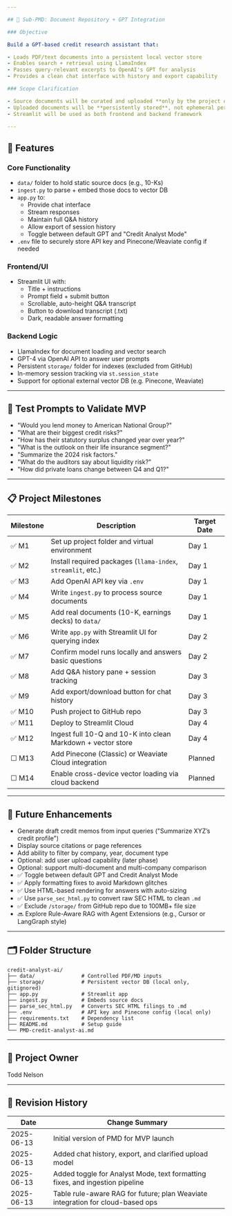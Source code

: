 ```yaml
---

## 🧩 Sub-PMD: Document Repository + GPT Integration

### Objective

Build a GPT-based credit research assistant that:

- Loads PDF/text documents into a persistent local vector store
- Enables search + retrieval using LlamaIndex
- Passes query-relevant excerpts to OpenAI's GPT for analysis
- Provides a clean chat interface with history and export capability

### Scope Clarification

- Source documents will be curated and uploaded **only by the project owner** (not end users)
- Uploaded documents will be **persistently stored**, not ephemeral per session
- Streamlit will be used as both frontend and backend framework

---
```


## 🧱 Features

### Core Functionality

- `data/` folder to hold static source docs (e.g., 10-Ks)
- `ingest.py` to parse + embed those docs to vector DB
- `app.py` to:
  - Provide chat interface
  - Stream responses
  - Maintain full Q&A history
  - Allow export of session history
  - Toggle between default GPT and "Credit Analyst Mode"
- `.env` file to securely store API key and Pinecone/Weaviate config if needed

### Frontend/UI

- Streamlit UI with:
  - Title + instructions
  - Prompt field + submit button
  - Scrollable, auto-height Q&A transcript
  - Button to download transcript (.txt)
  - Dark, readable answer formatting

### Backend Logic

- LlamaIndex for document loading and vector search
- GPT-4 via OpenAI API to answer user prompts
- Persistent `storage/` folder for indexes (excluded from GitHub)
- In-memory session tracking via `st.session_state`
- Support for optional external vector DB (e.g. Pinecone, Weaviate)

---

## 🧪 Test Prompts to Validate MVP

- "Would you lend money to American National Group?"
- "What are their biggest credit risks?"
- "How has their statutory surplus changed year over year?"
- "What is the outlook on their life insurance segment?"
- "Summarize the 2024 risk factors."
- "What do the auditors say about liquidity risk?"
- "How did private loans change between Q4 and Q1?"

---

## 📋 Project Milestones

| Milestone | Description                                                  | Target Date |
| --------- | ------------------------------------------------------------ | ----------- |
| ✅ M1      | Set up project folder and virtual environment                | Day 1       |
| ✅ M2      | Install required packages (`llama-index`, `streamlit`, etc.) | Day 1       |
| ✅ M3      | Add OpenAI API key via `.env`                                | Day 1       |
| ✅ M4      | Write `ingest.py` to process source documents                | Day 1       |
| ✅ M5      | Add real documents (10-K, earnings decks) to `data/`         | Day 1       |
| ✅ M6      | Write `app.py` with Streamlit UI for querying index          | Day 2       |
| ✅ M7      | Confirm model runs locally and answers basic questions       | Day 2       |
| ✅ M8      | Add Q&A history pane + session tracking                      | Day 3       |
| ✅ M9      | Add export/download button for chat history                  | Day 3       |
| ✅ M10     | Push project to GitHub repo                                  | Day 3       |
| ✅ M11     | Deploy to Streamlit Cloud                                    | Day 4       |
| ✅ M12     | Ingest full 10-Q and 10-K into clean Markdown + vector store | Day 4       |
| ☐ M13     | Add Pinecone (Classic) or Weaviate Cloud integration         | Planned     |
| ☐ M14     | Enable cross-device vector loading via cloud backend         | Planned     |

---

## 🧠 Future Enhancements

- Generate draft credit memos from input queries ("Summarize XYZ’s credit profile")
- Display source citations or page references
- Add ability to filter by company, year, document type
- Optional: add user upload capability (later phase)
- Optional: support multi-document and multi-company comparison
- ✅ Toggle between default GPT and Credit Analyst Mode
- ✅ Apply formatting fixes to avoid Markdown glitches
- ✅ Use HTML-based rendering for answers with auto-sizing
- ✅ Use `parse_sec_html.py` to convert raw SEC HTML to clean `.md`
- ✅ Exclude `/storage/` from GitHub repo due to 100MB+ file size
- 🔜 Explore Rule-Aware RAG with Agent Extensions (e.g., Cursor or LangGraph style)

---

## 🗂 Folder Structure

```
credit-analyst-ai/
├── data/               # Controlled PDF/MD inputs
├── storage/            # Persistent vector DB (local only, gitignored)
├── app.py              # Streamlit app
├── ingest.py           # Embeds source docs
├── parse_sec_html.py   # Converts SEC HTML filings to .md
├── .env                # API key and Pinecone config (local only)
├── requirements.txt    # Dependency list
├── README.md           # Setup guide
└── PMD-credit-analyst-ai.md
```

---

## 👤 Project Owner

Todd Nelson

---

## 🔁 Revision History

| Date       | Change Summary                                                                 |
| ---------- | ------------------------------------------------------------------------------ |
| 2025-06-13 | Initial version of PMD for MVP launch                                          |
| 2025-06-13 | Added chat history, export, and clarified upload model                         |
| 2025-06-13 | Added toggle for Analyst Mode, text formatting fixes, and ingestion pipeline   |
| 2025-06-13 | Table rule-aware RAG for future; plan Weaviate integration for cloud-based ops |

